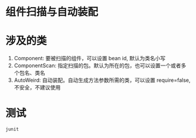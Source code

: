 # 组件扫描与自动装配

# 涉及的类

   1. Component: 要被扫描的组件，可以设置 bean id, 默认为类名小写
   2. ComponentScan: 指定扫描的包。默认为所在的包，也可以设置一个或者多个包名、类名
   3. AutoWeird: 自动装配。自动生成方法参数所需的类，可以设置 require=false,不安全，不建议使用

# 测试
    junit

